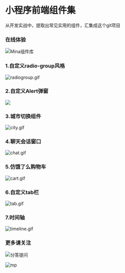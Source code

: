 # 小程序前端组件集

从开发实战中，提取出常见实用的组件，汇集成这个git项目

### 在线体验

![Mina组件库](https://upload-images.jianshu.io/upload_images/2599324-0f35fc4563eae29c.jpg?imageMogr2/auto-orient/strip%7CimageView2/2/w/1240)

### 1.自定义radio-group风格

![radiogroup.gif](https://upload-images.jianshu.io/upload_images/2599324-fa717f6342996880.gif?imageMogr2/auto-orient/strip)


### 2.自定义Alert弹窗

![](https://upload-images.jianshu.io/upload_images/2599324-8280c8328b83e116.gif?imageMogr2/auto-orient/strip)

### 3.城市切换组件

![city.gif](https://upload-images.jianshu.io/upload_images/2599324-d86704aa1097d157.gif?imageMogr2/auto-orient/strip)

### 4.聊天会话窗口

![chat.gif](https://upload-images.jianshu.io/upload_images/2599324-228d5ddd201c08fb.gif?imageMogr2/auto-orient/strip)

### 5.仿饿了么购物车

![cart.gif](https://upload-images.jianshu.io/upload_images/2599324-ac8cc8be34c0bb9d.gif?imageMogr2/auto-orient/strip)

### 6.自定义tab栏

![tab.gif](https://upload-images.jianshu.io/upload_images/2599324-486fe0e71aeec8c4.gif?imageMogr2/auto-orient/strip)

### 7.时间轴

![timeline.gif](https://upload-images.jianshu.io/upload_images/2599324-7f9bbf99c1c783a0.gif?imageMogr2/auto-orient/strip)


### 更多请关注

![分答提问](https://upload-images.jianshu.io/upload_images/2599324-2ad8c4ab82f1fae9.png?imageMogr2/auto-orient/strip%7CimageView2/2/w/1240)

![mp](http://upload-images.jianshu.io/upload_images/2599324-60b6db0a9b0ed867.png?imageMogr2/auto-orient/strip%7CimageView2/2/w/1240)
